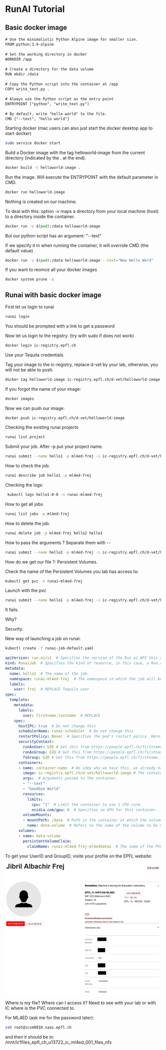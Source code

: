 # RunAI Tutorial

## Basic docker image

```Docker
# Use the minimalistic Python Alpine image for smaller size.
FROM python:3.9-alpine

# Set the working directory in docker
WORKDIR /app

# Create a directory for the data volume
RUN mkdir /data

# Copy the Python script into the container at /app
COPY write_text.py .

# Always use the Python script as the entry point
ENTRYPOINT ["python", "write_text.py"]

# By default, write "hello world" to the file.
CMD ["--text", "hello world"]
```

Starting docker (mac users can also just start the docker desktop app to start docker)

```bash
sudo service docker start
```

Build a Docker image with the tag helloworld-image from the current directory (indicated by the . at the end).

```bash
docker build -t helloworld-image .
```

Run the image. Will execute the ENTRYPOINT with the default parameter in CMD.

```bash
docker run helloworld-image
```

Nothing is created on our machine.

To deal with this: option -v maps a directory from your local machine (host) to a directory inside the container.

```bash
docker run -v $(pwd):/data helloworld-image
```

But our python script has an argument: "--text"

If we specify it in when running the container, it will override CMD (the default value)

```bash
docker run -v $(pwd):/data helloworld-image --text="New Hello Word"
```

If you want to reomce all your docker images

```bash
docker system prune -a
```

## Runai with basic docker image

First let us login to runai

```bash
runai login
```

You should be prompted with a link to get a password

Now let us login to the registry. (try with sudo if does not work)

```bash
docker login ic-registry.epfl.ch
```

Use your Tequila credentials.

Tag your image to the ic-registry, replace d-vet by your lab, otherwise, you will not be able to push.

```bash
docker tag helloworld-image ic-registry.epfl.ch/d-vet/helloworld-image
```

If you forgot the name of your image:

```bash
docker images
```

Now we can push our image:

```bash
docker push ic-registry.epfl.ch/d-vet/helloworld-image
```

Checking the existing runai projects

```bash
runai list project
```

Submit your job. After -p put your project name.

```bash
runai submit --name hello1 -p ml4ed-frej -i ic-registry.epfl.ch/d-vet/helloworld-image --cpu-limit 1 --gpu 0
```

How to check the job:

```bash
runai describe job hello1 -p ml4ed-frej
```

Checking the logs:

```bash
 kubectl logs hello1-0-0 -n runai-ml4ed-frej
```

How to get all jobs

```bash
runai list jobs -p ml4ed-frej
```

How to delete the job:

```bash
runai delete job -p ml4ed-frej hello2 hello1
```

How to pass the arguments ? Separate them with --

```bash
runai submit --name hello2 -p ml4ed-frej -i ic-registry.epfl.ch/d-vet/helloworld-image --cpu-limit 1 --gpu 0 -- --text="hahaha"
```

How do we get our file ?: Persistent Volumes.

Check the name of the Persistent Volumes you lab has access to:

```bash
kubectl get pvc -n runai-ml4ed-frej
```

Launch with the pvc

```bash
runai submit --name hello1 -p ml4ed-frej -i ic-registry.epfl.ch/d-vet/helloworld-image --cpu-limit 1 --gpu 0 --pvc runai-ml4ed-frej-ml4eddata1:/data
```

It fails.

Why?

Security.

New way of launching a job on runai:

```bash
kubectl create -f runai-job-default.yaml
```

```yaml
apiVersion: run.ai/v1  # Specifies the version of the Run.ai API this resource is written against.
kind: RunaiJob  # Specifies the kind of resource, in this case, a Run.ai Job.
metadata:
  name: hello1  # The name of the job.
  namespace: runai-ml4ed-frej  # The namespace in which the job will be created.
  labels:
    user: frej  # REPLACE Tequila user
spec:
  template:
    metadata:
      labels:
        user: firstname.lastname  # REPLACE
    spec:
      hostIPC: true  # Do not change this
      schedulerName: runai-scheduler  # Do not change this
      restartPolicy: Never  # Specifies the pod's restart policy. Here, the pod won't be restarted if it terminates.
      securityContext:
        runAsUser: UID # Get this from https://people.epfl.ch/firstname.lastname
        runAsGroup: GID # Get this from https://people.epfl.ch/firstname.lastname
        fsGroup: GID # Get this from https://people.epfl.ch/firstname.lastname
      containers:
      - name: container-name  # No idea why we have this, we already have the job name
        image: ic-registry.epfl.ch/d-vet/helloworld-image # The container image to use.
        args:  # Arguments passed to the container.
        - "--text"
        - "Goodbye World"
        resources:
          limits:
            cpu: "1"  # Limit the container to use 1 CPU core.
            nvidia.com/gpu: 0  # Specifies no GPU for this container.
        volumeMounts:
        - mountPath: /data  # Path in the container at which the volume should be mounted.
          name: data-volume  # Refers to the name of the volume to be mounted.
      volumes:
      - name: data-volume
        persistentVolumeClaim:
          claimName: runai-ml4ed-frej-ml4eddata1  # The name of the PVC that this volume will use.
```

To get your UserID and GroupID, visite your profile on the EPFL website:

![image](profile.png)

Where is my file? Where can I access it?
Need to see with your lab or with IC where is the PVC connected to.

For ML4ED (ask me for the password later):

```bash
ssh root@icvm0018.xaas.epfl.ch
```

and then it should be in: /mnt/ic1files_epfl_ch_u13722_ic_ml4ed_001_files_nfs
